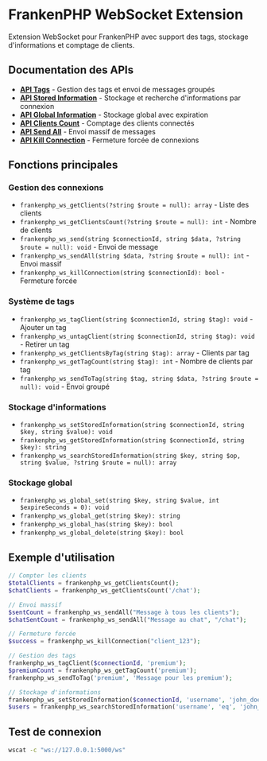 # FrankenPHP WebSocket Extension

Extension WebSocket pour FrankenPHP avec support des tags, stockage d'informations et comptage de clients.

## Documentation des APIs

- **[API Tags](API_TAGS.md)** - Gestion des tags et envoi de messages groupés
- **[API Stored Information](STORED_INFORMATION_API.md)** - Stockage et recherche d'informations par connexion
- **[API Global Information](GLOBAL_INFORMATION_API.md)** - Stockage global avec expiration
- **[API Clients Count](CLIENTS_COUNT_API.md)** - Comptage des clients connectés
- **[API Send All](SEND_ALL_API.md)** - Envoi massif de messages
- **[API Kill Connection](KILL_CONNECTION_API.md)** - Fermeture forcée de connexions

## Fonctions principales

### Gestion des connexions
- `frankenphp_ws_getClients(?string $route = null): array` - Liste des clients
- `frankenphp_ws_getClientsCount(?string $route = null): int` - Nombre de clients
- `frankenphp_ws_send(string $connectionId, string $data, ?string $route = null): void` - Envoi de message
- `frankenphp_ws_sendAll(string $data, ?string $route = null): int` - Envoi massif
- `frankenphp_ws_killConnection(string $connectionId): bool` - Fermeture forcée

### Système de tags
- `frankenphp_ws_tagClient(string $connectionId, string $tag): void` - Ajouter un tag
- `frankenphp_ws_untagClient(string $connectionId, string $tag): void` - Retirer un tag
- `frankenphp_ws_getClientsByTag(string $tag): array` - Clients par tag
- `frankenphp_ws_getTagCount(string $tag): int` - Nombre de clients par tag
- `frankenphp_ws_sendToTag(string $tag, string $data, ?string $route = null): void` - Envoi groupé

### Stockage d'informations
- `frankenphp_ws_setStoredInformation(string $connectionId, string $key, string $value): void`
- `frankenphp_ws_getStoredInformation(string $connectionId, string $key): string`
- `frankenphp_ws_searchStoredInformation(string $key, string $op, string $value, ?string $route = null): array`

### Stockage global
- `frankenphp_ws_global_set(string $key, string $value, int $expireSeconds = 0): void`
- `frankenphp_ws_global_get(string $key): string`
- `frankenphp_ws_global_has(string $key): bool`
- `frankenphp_ws_global_delete(string $key): bool`

## Exemple d'utilisation

```php
// Compter les clients
$totalClients = frankenphp_ws_getClientsCount();
$chatClients = frankenphp_ws_getClientsCount('/chat');

// Envoi massif
$sentCount = frankenphp_ws_sendAll("Message à tous les clients");
$chatSentCount = frankenphp_ws_sendAll("Message au chat", "/chat");

// Fermeture forcée
$success = frankenphp_ws_killConnection("client_123");

// Gestion des tags
frankenphp_ws_tagClient($connectionId, 'premium');
$premiumCount = frankenphp_ws_getTagCount('premium');
frankenphp_ws_sendToTag('premium', 'Message pour les premium');

// Stockage d'informations
frankenphp_ws_setStoredInformation($connectionId, 'username', 'john_doe');
$users = frankenphp_ws_searchStoredInformation('username', 'eq', 'john_doe');
```

## Test de connexion

```bash
wscat -c "ws://127.0.0.1:5000/ws"
```

